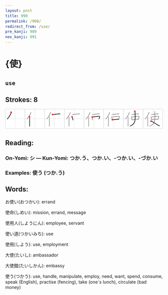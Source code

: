 ```yaml
---
layout: post
title: 990
permalink: /990/
redirect_from: /use/
pre_kanji: 989
nex_kanji: 991
---
```


# {使}

## `use`

## Strokes: 8

<div class="stroke"><img src="../images/E4BDBF.png" /></div>

## Reading:

### On-Yomi: シ &mdash; Kun-Yomi: つか.う、つか.い、-つか.い、-づか.い

### Examples: 使う (つか.う)

## Words:

お使い(おつかい): errand

使命(しめい): mission, errand, message

使用人(しようにん): employee, servant

使い道(つかいみち): use

使用(しよう): use, employment

大使(たいし): ambassador

大使館(たいしかん): embassy

使う(つかう): use, handle, manipulate, employ, need, want, spend, consume, speak (English), practise (fencing), take (one´s lunch), circulate (bad money)
